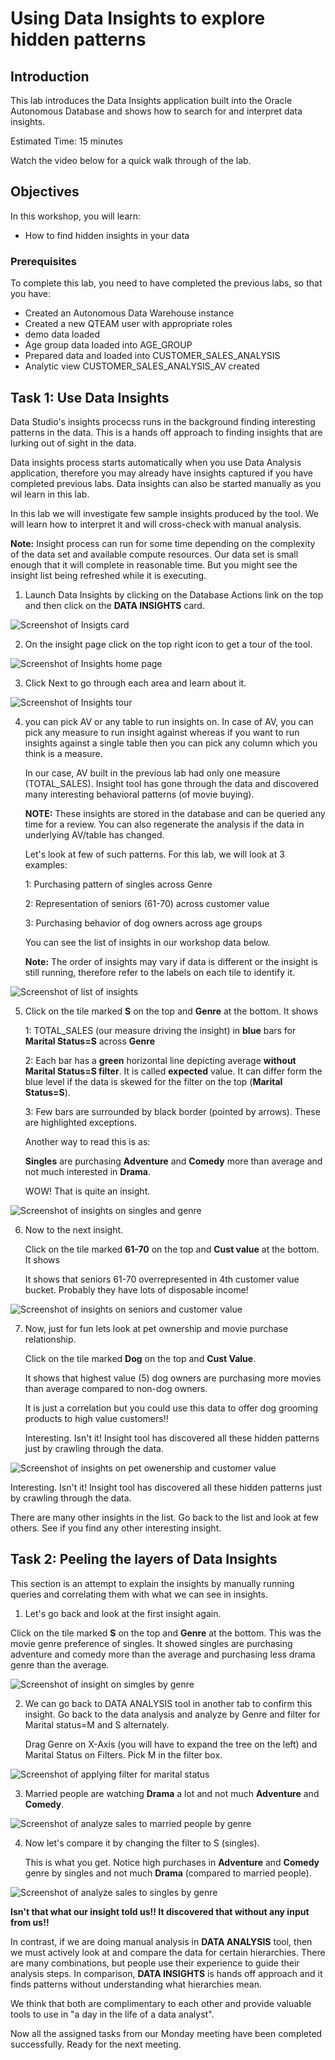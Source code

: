 # Using Data Insights to explore hidden patterns


## Introduction

This lab introduces the Data Insights application built into the Oracle Autonomous Database and shows how to search for and interpret data insights.

Estimated Time: 15 minutes

Watch the video below for a quick walk through of the lab.
[](youtube:youtubeid)

## Objectives

In this workshop, you will learn:
-	How to find hidden insights in your data

### Prerequisites

To complete this lab, you need to have completed the previous labs, so that you have:

- Created an Autonomous Data Warehouse instance
- Created a new QTEAM user with appropriate roles
- demo data loaded
- Age group data loaded into AGE_GROUP
- Prepared data and loaded into CUSTOMER_SALES_ANALYSIS
- Analytic view CUSTOMER_SALES_ANALYSIS_AV created

## Task 1: Use Data Insights

Data Studio's insights procecss runs in the background
finding interesting patterns in the data. This is a hands off approach to
finding insights that are lurking out of sight in the data.

Data insights process starts automatically when you use Data Analysis application, 
therefore you may already have insights captured if you have completed 
previous labs. Data insights can also be started manually as you wil learn in this lab.

In this lab we will investigate few sample insights produced by the tool.
We will learn how to interpret it and will cross-check with manual
analysis.

**Note:** Insight process can run for some time depending on the
complexity of the data set and available compute resources. Our data set
is small enough that it will complete in reasonable time. But you might
see the insight list being refreshed while it is executing.


1.  Launch Data Insights by clicking on the Database Actions link on the
    top and then click on the **DATA INSIGHTS** card.

![Screenshot of Insigts card](images/image76_inst_card.png)

2.  On the insight page click on the top right icon to get a tour of the
    tool.

![Screenshot of Insights home page](images/image77_inst_home.png)

3.  Click Next to go through each area and learn about it.

![Screenshot of Insights tour](images/image78_inst_tour.png)

4.  you can pick AV or any table to run insights on. In case of AV, you
    can pick any measure to run insight against whereas if you want to
    run insights against a single table then you can pick any column
    which you think is a measure.

    In our case, AV built in the previous lab had only one measure
    (TOTAL_SALES). Insight tool has gone through the data and discovered
    many interesting behavioral patterns (of movie buying).
    
    **NOTE:** These insights are stored in the database and can be queried any
    time for a review. You can also regenerate the analysis if the data in
    underlying AV/table has changed.
    
    Let's look at few of such patterns. For this lab, we will look at 3
    examples:

      1: Purchasing pattern of singles across Genre

      2: Representation of seniors (61-70) across customer value

      3: Purchasing behavior of dog owners across age groups

    You can see the list of insights in our workshop data below.
        
    **Note:** The order of
    insights may vary if data is different or the insight is still
    running, therefore refer to the labels on each tile to identify it.

![Screenshot of list of insights](images/image79_inst_list.png)

5.  Click on the tile marked **S** on the top and **Genre** at the
    bottom. It shows

    1: TOTAL_SALES (our measure driving the insight) in **blue** bars for
    **Marital Status=S** across **Genre**
    
    2: Each bar has a **green** horizontal line depicting average
    **without Marital Status=S filter**. It is called **expected** value.
    It can differ form the blue level if the data is skewed for the filter
    on the top (**Marital Status=S**).
    
    3: Few bars are surrounded by black border (pointed by arrows). These
    are highlighted exceptions.
    
    Another way to read this is as:
    
    **Singles** are purchasing **Adventure** and **Comedy** more than
    average and not much interested in **Drama**.
    
    WOW! That is quite an insight.

![Screenshot of insights on singles and genre](images/image80_inst_maritalstatus_genre.png)

6.  Now to the next insight.

    Click on the tile marked **61-70** on the top and **Cust value** at
    the bottom. It shows
    
    It shows that seniors 61-70 overrepresented in 4th customer value
    bucket. Probably they have lots of disposable income!

![Screenshot of insights on seniors and customer value](images/image81_inst_age_custvalue.png)

7.  Now, just for fun lets look at pet ownership and movie purchase
    relationship.

    Click on the tile marked **Dog** on the top and **Cust Value**.
    
    It shows that highest value (5) dog owners are purchasing more movies
    than average compared to non-dog owners.
    
    It is just a correlation but you could use this data to offer dog
    grooming products to high value customers!!
    
    Interesting. Isn't it! Insight tool has discovered all these hidden
    patterns just by crawling through the data.

![Screenshot of insights on pet owenership and customer value](images/image82_inst_pet_custvalue.png)

  Interesting. Isn't it! Insight tool has discovered all these hidden
  patterns just by crawling through the data.
  
  There are many other insights in the list. Go back to the list and look at 
  few others. See if you find any other interesting insight.

## Task 2: Peeling the layers of Data Insights

This section is an attempt to explain the insights by manually running
queries and correlating them with what we can see in insights.

1.  Let's go back and look at the first insight again.

Click on the tile marked **S** on the top and **Genre** at the bottom. This 
was the movie genre preference of singles. It showed singles are purchasing 
adventure and comedy more than the average and purchasing less drama genre than 
the average.

![Screenshot of insight on simgles by genre](images/image83_inst_single_genre.png)

2.  We can go back to DATA ANALYSIS tool in another tab to confirm this
    insight. Go back to the data analysis and analyze by Genre and
    filter for Marital status=M and S alternately.

    Drag Genre on X-Axis (you will have to expand the tree on the left)
    and Marital Status on Filters. Pick M in the filter box.

![Screenshot of applying filter for marital status](images/image84_analyze_filter.png)

3.  Married people are watching **Drama** a lot and not much
    **Adventure** and **Comedy**.

![Screenshot of analyze sales to married people by genre](images/image85_analyze_married_genre.png)

4.  Now let's compare it by changing the filter to S (singles).

    This is what you get. Notice high purchases in **Adventure** and
    **Comedy** genre by singles and not much **Drama** (compared to
    married people).

![Screenshot of analyze sales to singles by genre](images/image86_analyze_single_genre.png)

**Isn't that what our insight told us!! It discovered that without any input from
us!!**

In contrast, if we are doing manual analysis in **DATA ANALYSIS** tool, 
then we must actively look at and compare the data for
certain hierarchies. There are many combinations, but people use their
experience to guide their analysis steps. In comparison, **DATA
INSIGHTS** is hands off approach and it finds patterns without
understanding what hierarchies mean.

We think that both are complimentary to each other and provide valuable
tools to use in "a day in the life of a data analyst".

Now all the assigned tasks from our Monday meeting have been completed
successfully. Ready for the next meeting.
